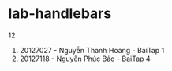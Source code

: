# lab-handlebars

12

1. 20127027 - Nguyễn Thanh Hoàng - BaiTap 1
2. 20127118 - Nguyễn Phúc Bảo - BaiTap 4
